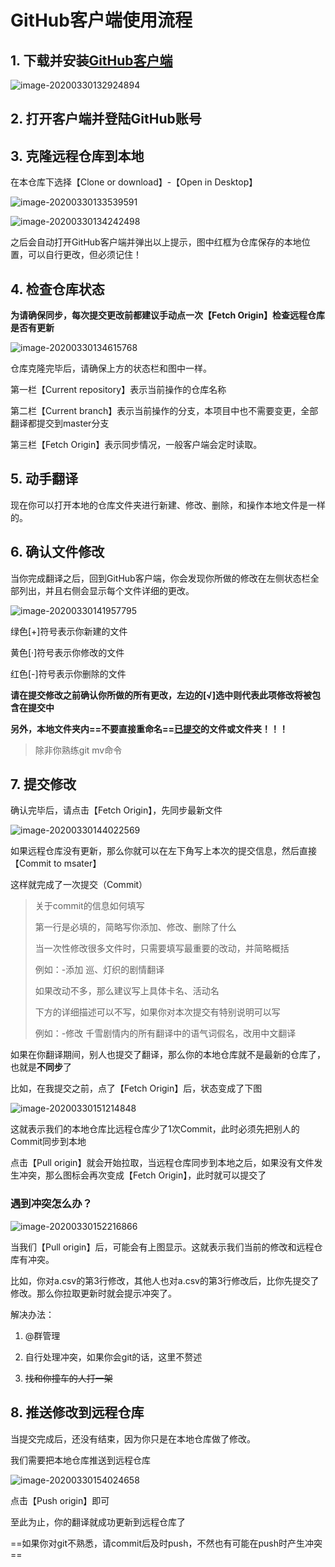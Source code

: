 # GitHub客户端使用流程

## 1. 下载并安装[GitHub客户端](https://desktop.github.com/)

![image-20200330132924894](guide/1-1.png)



## 2. 打开客户端并登陆GitHub账号



## 3. 克隆远程仓库到本地

在本仓库下选择【Clone or download】-【Open in Desktop】

![image-20200330133539591](guide/3-1.png)

![image-20200330134242498](guide/3-2.png)

之后会自动打开GitHub客户端并弹出以上提示，图中红框为仓库保存的本地位置，可以自行更改，但必须记住！



## 4. 检查仓库状态

**为请确保同步，每次提交更改前都建议手动点一次【Fetch Origin】检查远程仓库是否有更新**

![image-20200330134615768](guide/4-1.png)

仓库克隆完毕后，请确保上方的状态栏和图中一样。

第一栏【Current repository】表示当前操作的仓库名称

第二栏【Current branch】表示当前操作的分支，本项目中也不需要变更，全部翻译都提交到master分支

第三栏【Fetch Origin】表示同步情况，一般客户端会定时读取。



## 5. 动手翻译

现在你可以打开本地的仓库文件夹进行新建、修改、删除，和操作本地文件是一样的。



## 6. 确认文件修改

当你完成翻译之后，回到GitHub客户端，你会发现你所做的修改在左侧状态栏全部列出，并且右侧会显示每个文件详细的更改。

![image-20200330141957795](guide/6-1.png)

绿色[+]符号表示你新建的文件

黄色[·]符号表示你修改的文件

红色[-]符号表示你删除的文件

**请在提交修改之前确认你所做的所有更改，左边的[√]选中则代表此项修改将被包含在提交中**

**另外，本地文件夹内==不要直接重命名==<u>已提交</u>的文件或文件夹！！！**

> 除非你熟练git mv命令



## 7. 提交修改

确认完毕后，请点击【Fetch Origin】，先同步最新文件

![image-20200330144022569](guide/7-1.png)

如果远程仓库没有更新，那么你就可以在左下角写上本次的提交信息，然后直接【Commit to msater】

这样就完成了一次提交（Commit）

> 关于commit的信息如何填写
>
> 第一行是必填的，简略写你添加、修改、删除了什么
>
> 当一次性修改很多文件时，只需要填写最重要的改动，并简略概括
>
> 例如：-添加 巡、灯织的剧情翻译
>
> 如果改动不多，那么建议写上具体卡名、活动名
>
> 下方的详细描述可以不写，如果你对本次提交有特别说明可以写
>
> 例如：-修改 千雪剧情内的所有翻译中的语气词假名，改用中文翻译
>
> 

如果在你翻译期间，别人也提交了翻译，那么你的本地仓库就不是最新的仓库了，也就是**不同步**了

比如，在我提交之前，点了【Fetch Origin】后，状态变成了下图

![image-20200330151214848](guide/7-2.png)

这就表示我们的本地仓库比远程仓库少了1次Commit，此时必须先把别人的Commit同步到本地

点击【Pull origin】就会开始拉取，当远程仓库同步到本地之后，如果没有文件发生冲突，那么图标会再次变成【Fetch Origin】，此时就可以提交了



### 遇到冲突怎么办？

![image-20200330152216866](guide/7-3.png)

当我们【Pull origin】后，可能会有上图显示。这就表示我们当前的修改和远程仓库有冲突。

比如，你对a.csv的第3行修改，其他人也对a.csv的第3行修改后，比你先提交了修改。那么你拉取更新时就会提示冲突了。

解决办法：

1. @群管理

2. 自行处理冲突，如果你会git的话，这里不赘述

3. ~~找和你撞车的人打一架~~

   

## 8. 推送修改到远程仓库

当提交完成后，还没有结束，因为你只是在本地仓库做了修改。

我们需要把本地仓库推送到远程仓库

![image-20200330154024658](guide/8-1.png)

点击【Push origin】即可

至此为止，你的翻译就成功更新到远程仓库了

==如果你对git不熟悉，请commit后及时push，不然也有可能在push时产生冲突==